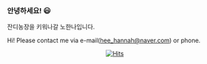 ### 안녕하세요! 😃

 잔디농장을 키워나갈 노한나입니다.
 
 Hi! Please contact me via e-mail(hee_hannah@naver.com) or phone.
 
<!--
**ORANGEHushroom/ORANGEHushroom** is a ✨ _special_ ✨ repository because its `README.md` (this file) appears on your GitHub profile.

Here are some ideas to get you started:

- 🔭 I’m currently working on ... ssafy project
- 🌱 I’m currently learning ... python
- 👯 I’m looking to collaborate on ...
- 🤔 I’m looking for help with ...
- 💬 Ask me about ...
- 📫 How to reach me: ...
- 😄 Pronouns: ...
- ⚡ Fun fact: ...
-->
<div align=center>

[![Hits](https://hits.seeyoufarm.com/api/count/incr/badge.svg?url=https%3A%2F%2Fgithub.com%2FORANGEHushroom&count_bg=%23DBC7DB&title_bg=%23A639D7&icon=&icon_color=%23E7E7E7&title=hits&edge_flat=false)](https://hits.seeyoufarm.com)

</div>
